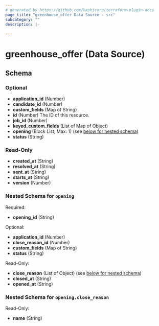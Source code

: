 ```yaml
---
# generated by https://github.com/hashicorp/terraform-plugin-docs
page_title: "greenhouse_offer Data Source - src"
subcategory: ""
description: |-
  
---
```


# greenhouse_offer (Data Source)





<!-- schema generated by tfplugindocs -->
## Schema

### Optional

- **application_id** (Number)
- **candidate_id** (Number)
- **custom_fields** (Map of String)
- **id** (Number) The ID of this resource.
- **job_id** (Number)
- **keyed_custom_fields** (List of Map of Object)
- **opening** (Block List, Max: 1) (see [below for nested schema](#nestedblock--opening))
- **status** (String)

### Read-Only

- **created_at** (String)
- **resolved_at** (String)
- **sent_at** (String)
- **starts_at** (String)
- **version** (Number)

<a id="nestedblock--opening"></a>
### Nested Schema for `opening`

Required:

- **opening_id** (String)

Optional:

- **application_id** (Number)
- **close_reason_id** (Number)
- **custom_fields** (Map of String)
- **status** (String)

Read-Only:

- **close_reason** (List of Object) (see [below for nested schema](#nestedatt--opening--close_reason))
- **closed_at** (String)
- **opened_at** (String)

<a id="nestedatt--opening--close_reason"></a>
### Nested Schema for `opening.close_reason`

Read-Only:

- **name** (String)


